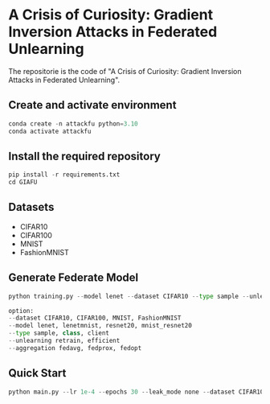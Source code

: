 # A Crisis of Curiosity: Gradient Inversion Attacks in Federated Unlearning

The repositorie is the code of "A Crisis of Curiosity: Gradient Inversion Attacks in Federated Unlearning".

##  Create and activate environment
```python
conda create -n attackfu python=3.10
conda activate attackfu
```

##  Install the required repository

```python
pip install -r requirements.txt
cd GIAFU
```

##  Datasets
- CIFAR10
- CIFAR100
- MNIST
- FashionMNIST



## Generate Federate Model

```python
python training.py --model lenet --dataset CIFAR10 --type sample --unlearning retrain --aggregation fedavg
```

```python
option:
--dataset CIFAR10, CIFAR100, MNIST, FashionMNIST
--model lenet, lenetmnist, resnet20, mnist_resnet20
--type sample, class, client
--unlearning retrain, efficient
--aggregation fedavg, fedprox, fedopt
```

## Quick Start

```python
python main.py --lr 1e-4 --epochs 30 --leak_mode none --dataset CIFAR10 --batch_size 256 --shared_model LeNet --type sample --unlearning retrain --state attack
```